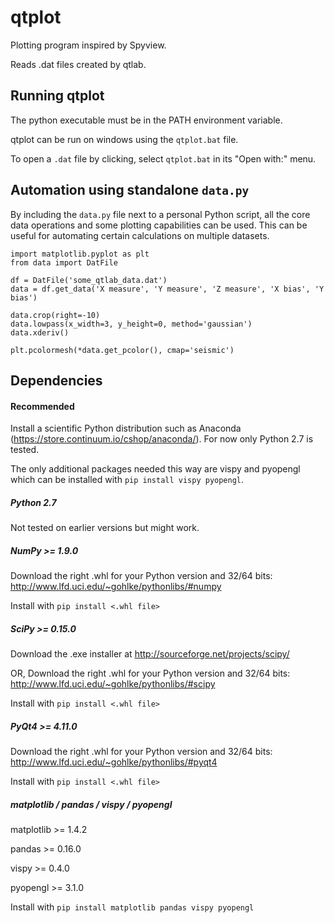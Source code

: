 # qtplot
Plotting program inspired by Spyview.

Reads .dat files created by qtlab.

## Running qtplot
The python executable must be in the PATH environment variable.

qtplot can be run on windows using the `qtplot.bat` file.

To open a `.dat` file by clicking, select `qtplot.bat` in its "Open with:" menu.

## Automation using standalone `data.py`

By including the `data.py` file next to a personal Python script, all the core data operations and some plotting capabilities can be used. This can be useful for automating certain calculations on multiple datasets.

```
import matplotlib.pyplot as plt
from data import DatFile

df = DatFile('some_qtlab_data.dat')
data = df.get_data('X measure', 'Y measure', 'Z measure', 'X bias', 'Y bias')

data.crop(right=-10)
data.lowpass(x_width=3, y_height=0, method='gaussian')
data.xderiv()

plt.pcolormesh(*data.get_pcolor(), cmap='seismic')
```

## Dependencies
#### Recommended
Install a scientific Python distribution such as Anaconda (https://store.continuum.io/cshop/anaconda/). For now only Python 2.7 is tested.

The only additional packages needed this way are vispy and pyopengl which can be installed with `pip install vispy pyopengl`.

##### Python 2.7
Not tested on earlier versions but might work.

##### NumPy >= 1.9.0
Download the right .whl for your Python version and 32/64 bits:
http://www.lfd.uci.edu/~gohlke/pythonlibs/#numpy

Install with `pip install <.whl file>`

##### SciPy >= 0.15.0
Download the .exe installer at 
http://sourceforge.net/projects/scipy/

OR, Download the right .whl for your Python version and 32/64 bits:
http://www.lfd.uci.edu/~gohlke/pythonlibs/#scipy

Install with `pip install <.whl file>`

##### PyQt4 >= 4.11.0
Download the right .whl for your Python version and 32/64 bits:
http://www.lfd.uci.edu/~gohlke/pythonlibs/#pyqt4

Install with `pip install <.whl file>`

##### matplotlib / pandas / vispy / pyopengl
matplotlib >= 1.4.2

pandas >= 0.16.0

vispy >= 0.4.0

pyopengl >= 3.1.0

Install with `pip install matplotlib pandas vispy pyopengl`
